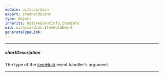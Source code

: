 ```yaml
---
module: ui/accordion
export: ItemHoldEvent
type: Object
inherits: NativeEventInfo,ItemInfo
uid: ui/accordion:ItemHoldEvent
generateTypeLink: 
---
```

---
##### shortDescription
The type of the [itemHold]({basewidgetpath}/Events/#itemHold) event handler's argument.

---
<!-- Description goes here -->